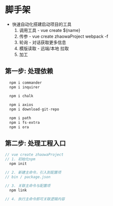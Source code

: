 # 脚手架

* 快速自动化搭建启动项目的工具
  1. 调用工具 - vue create ${name}
  2. 传参 - vue create zhaowaProject webpack -f
  3. 轮询 - 对话获取更多信息
  4. 模版读取 - 远端/本地 拉取
  5. 加工
   
##  第一步: 处理依赖
```js
  npm i commander
  npm i inquirer

  npm i chalk
  
  npm i axios
  npm i download-git-repo

  npm i path
  npm i fs-extra
  npm i ora
```

## 第二步: 处理工程入口
```js
// vue create zhaowaProject
// 1. 初始化npm
  npm init

// 2. 新建主命令，引入到配置项
// bin / package.json

// 3. 关联主命令与配置项
  npm link

// 4. 执行主命令即可关联逻辑内容
```